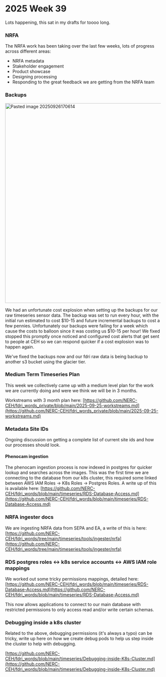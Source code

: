 # 2025 Week 39

Lots happening, this sat in my drafts for toooo long.

### NRFA

The NRFA work has been taking over the last few weeks, lots of progress across different areas:
- NRFA metadata
- Stakeholder engagement
- Product showcase
- Designing processing
- Responding to the great feedback we are getting from the NRFA team


### Backups

<img width="1634" height="644" alt="Pasted image 20250926170614" src="https://github.com/user-attachments/assets/6ecf0df2-cac6-441e-839e-0655a2fa8d5d" />

We had an unfortunate cost explosion when setting up the backups for our raw timeseries sensor data. The backup was set to run every hour, with the initial run estimated to cost $10-15 and future incremental backups to cost a few pennies. Unfortunately our backups were failing for a week which cause the costs to balloon since it was costing us $10-15 per hour! We fixed stopped this promptly once noticed and configured cost alerts that get sent to people at CEH so we can respond quicker if a cost explosion was to happen again.


We've fixed the backups now and our fdri raw data is being backup to another s3 bucket using the glacier tier.


### Medium Term Timeseries Plan

This week we collectively came up with a medium level plan for the work we are currently doing and were we think we will be in 3 months.

Workstreams with 3 month plan here: [https://github.com/NERC-CEH/fdri_words_private/blob/main/2025-09-25-workstreams.md](https://github.com/NERC-CEH/fdri_words_private/blob/main/2025-09-25-workstreams.md)

### Metadata Site IDs

Ongoing discussion on getting a complete list of current site ids and how our processes should look.


#### Phenocam ingestion

The phenocam ingestion process is now indexed in postgres for quicker lookup and searches across the images. This was the first time we are connecting to the database from our k8s cluster, this required some linked between AWS IAM Roles -> K8s Roles -> Postgres Roles. A write up of this is available here: [https://github.com/NERC-CEH/fdri_words/blob/main/timeseries/RDS-Database-Access.md](https://github.com/NERC-CEH/fdri_words/blob/main/timeseries/RDS-Database-Access.md)

### NRFA ingester docs

We are ingesting NRFA data from SEPA and EA, a write of this is here: [https://github.com/NERC-CEH/fdri_words/tree/main/timeseries/tools/ingester/nrfa](https://github.com/NERC-CEH/fdri_words/tree/main/timeseries/tools/ingester/nrfa)

### RDS postgres roles <-> k8s service accounts <-> AWS IAM role mappings

We worked out some tricky permissions mappings, detailed here:
[https://github.com/NERC-CEH/fdri_words/blob/main/timeseries/RDS-Database-Access.md](https://github.com/NERC-CEH/fdri_words/blob/main/timeseries/RDS-Database-Access.md)


This now allows applications to connect to our main database with restricted permissions to only access read and/or write certain schemas.


### Debugging inside a k8s cluster

Related to the above, debugging permissions (it's always a typo) can be tricky, write up here on how we create debug pods to help us step inside the cluster to help with debugging.

[https://github.com/NERC-CEH/fdri_words/blob/main/timeseries/Debugging-inside-K8s-Cluster.md](https://github.com/NERC-CEH/fdri_words/blob/main/timeseries/Debugging-inside-K8s-Cluster.md)



